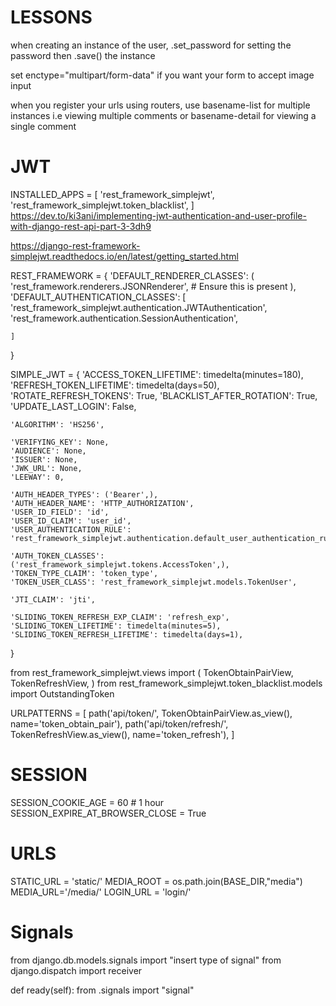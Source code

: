 # LESSONS
<!-- 1 Testing Functions that require authentication -->

when creating an instance of the user, .set_password for setting the password then .save() the instance

<!-- When creating forms -->

set enctype="multipart/form-data" if you want your form to accept image input

<!-- Reversing registered routes -->

when you register your urls using routers, use basename-list for multiple instances i.e viewing multiple comments or basename-detail for viewing a single comment


<!-- AUTH -->
# JWT
<!-- settings.py -->
INSTALLED_APPS = [
    'rest_framework_simplejwt',
    'rest_framework_simplejwt.token_blacklist', 
]
https://dev.to/ki3ani/implementing-jwt-authentication-and-user-profile-with-django-rest-api-part-3-3dh9

https://django-rest-framework-simplejwt.readthedocs.io/en/latest/getting_started.html

REST_FRAMEWORK = {
    'DEFAULT_RENDERER_CLASSES': (
        'rest_framework.renderers.JSONRenderer',  # Ensure this is present
    ),
    'DEFAULT_AUTHENTICATION_CLASSES':
      [
        'rest_framework_simplejwt.authentication.JWTAuthentication',
        'rest_framework.authentication.SessionAuthentication',
        
    ]
}


SIMPLE_JWT = {
    'ACCESS_TOKEN_LIFETIME': timedelta(minutes=180),
    'REFRESH_TOKEN_LIFETIME': timedelta(days=50),
    'ROTATE_REFRESH_TOKENS': True,
    'BLACKLIST_AFTER_ROTATION': True,
    'UPDATE_LAST_LOGIN': False,

    'ALGORITHM': 'HS256',

    'VERIFYING_KEY': None,
    'AUDIENCE': None,
    'ISSUER': None,
    'JWK_URL': None,
    'LEEWAY': 0,

    'AUTH_HEADER_TYPES': ('Bearer',),
    'AUTH_HEADER_NAME': 'HTTP_AUTHORIZATION',
    'USER_ID_FIELD': 'id',
    'USER_ID_CLAIM': 'user_id',
    'USER_AUTHENTICATION_RULE': 'rest_framework_simplejwt.authentication.default_user_authentication_rule',

    'AUTH_TOKEN_CLASSES': ('rest_framework_simplejwt.tokens.AccessToken',),
    'TOKEN_TYPE_CLAIM': 'token_type',
    'TOKEN_USER_CLASS': 'rest_framework_simplejwt.models.TokenUser',

    'JTI_CLAIM': 'jti',

    'SLIDING_TOKEN_REFRESH_EXP_CLAIM': 'refresh_exp',
    'SLIDING_TOKEN_LIFETIME': timedelta(minutes=5),
    'SLIDING_TOKEN_REFRESH_LIFETIME': timedelta(days=1),
}
<!-- PROJECT urls.py -->
from rest_framework_simplejwt.views import (
    TokenObtainPairView,
    TokenRefreshView,
)
from rest_framework_simplejwt.token_blacklist.models import OutstandingToken

URLPATTERNS = [
     path('api/token/', TokenObtainPairView.as_view(), name='token_obtain_pair'),
    path('api/token/refresh/', TokenRefreshView.as_view(), name='token_refresh'),
]
# SESSION
SESSION_COOKIE_AGE = 60  # 1 hour
SESSION_EXPIRE_AT_BROWSER_CLOSE = True


<!-- URLS -->
# URLS
STATIC_URL = 'static/'
MEDIA_ROOT = os.path.join(BASE_DIR,"media")
MEDIA_URL='/media/'
LOGIN_URL = 'login/'


# Signals
from django.db.models.signals import "insert type of signal"
from django.dispatch import receiver

<!-- Apps.py -->
def ready(self):
    from .signals import "signal"
